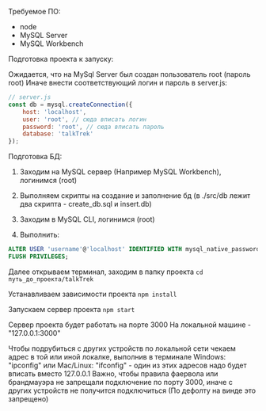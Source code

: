 Требуемое ПО:
- node
- MySQL Server
- MySQL Workbench

Подготовка проекта к запуску:

Ожидается, что на MySql Server был создан пользователь root (пароль root)
Иначе внести соответствующий логин и пароль в server.js:

```js
// server.js
const db = mysql.createConnection({
    host: 'localhost',
    user: 'root', // сюда вписать логин
    password: 'root', // сюда вписать пароль
    database: 'talkTrek'
});
```

Подготовка БД:
1. Заходим на MySQL сервер (Например MySQL Workbench), логинимся (root)
2. Выполняем скрипты на создание и заполнение бд (в ./src/db лежит два скрипта - create_db.sql и insert.db)

3. Заходим в MySQL CLI, логинимся (root)
4. Выполнить:

```sql
ALTER USER 'username'@'localhost' IDENTIFIED WITH mysql_native_password BY 'your_password'; -- имя пользователя (username) и пароль (your_password) заменить на соответствующие 
FLUSH PRIVILEGES;
```

Далее открываем терминал, заходим в папку проекта
`cd путь_до_проекта/talkTrek`

Устанавливаем зависимости проекта
`npm install`

Запускаем сервер проекта
`npm start`

Сервер проекта будет работать на порте 3000
На локальной машине - "127.0.0.1:3000"
 
Чтобы подрубиться с других устройств по локальной сети чекаем адрес в той или иной локалке, выполнив в терминале Windows: "ipconfig" или Mac/Linux: "ifconfig" - один из этих адресов надо будет вписать вместо 127.0.0.1
Важно, чтобы правила фаервола или брандмауэра не запрещали подключение по порту 3000, иначе с других устройств не получится подключиться (По дефолту на винде это запрещено)
